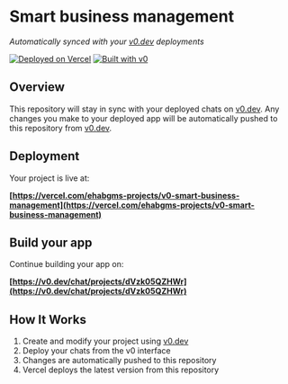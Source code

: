 # Smart business management

*Automatically synced with your [v0.dev](https://v0.dev) deployments*

[![Deployed on Vercel](https://img.shields.io/badge/Deployed%20on-Vercel-black?style=for-the-badge&logo=vercel)](https://vercel.com/ehabgms-projects/v0-smart-business-management)
[![Built with v0](https://img.shields.io/badge/Built%20with-v0.dev-black?style=for-the-badge)](https://v0.dev/chat/projects/dVzk05QZHWr)

## Overview

This repository will stay in sync with your deployed chats on [v0.dev](https://v0.dev).
Any changes you make to your deployed app will be automatically pushed to this repository from [v0.dev](https://v0.dev).

## Deployment

Your project is live at:

**[https://vercel.com/ehabgms-projects/v0-smart-business-management](https://vercel.com/ehabgms-projects/v0-smart-business-management)**

## Build your app

Continue building your app on:

**[https://v0.dev/chat/projects/dVzk05QZHWr](https://v0.dev/chat/projects/dVzk05QZHWr)**

## How It Works

1. Create and modify your project using [v0.dev](https://v0.dev)
2. Deploy your chats from the v0 interface
3. Changes are automatically pushed to this repository
4. Vercel deploys the latest version from this repository